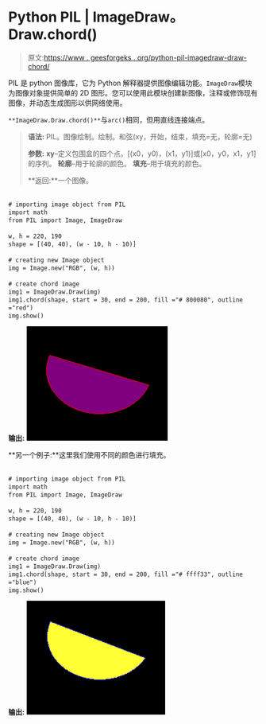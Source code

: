 # Python PIL | ImageDraw。Draw.chord()

> 原文:[https://www . geesforgeks . org/python-pil-imagedraw-draw-chord/](https://www.geeksforgeeks.org/python-pil-imagedraw-draw-chord/)

PIL 是 python 图像库，它为 Python 解释器提供图像编辑功能。`ImageDraw`模块为图像对象提供简单的 2D 图形。您可以使用此模块创建新图像，注释或修饰现有图像，并动态生成图形以供网络使用。

`**ImageDraw.Draw.chord()**`与`arc()`相同，但用直线连接端点。

> **语法:** PIL。图像绘制。绘制。和弦(xy，开始，结束，填充=无，轮廓=无)
> 
> **参数:**
> **xy**–定义包围盒的四个点。[(x0，y0)，(x1，y1)]或[x0，y0，x1，y1]的序列。
> **轮廓**–用于轮廓的颜色。
> **填充**–用于填充的颜色。
> 
> **返回:**一个图像。

```

# importing image object from PIL
import math
from PIL import Image, ImageDraw

w, h = 220, 190
shape = [(40, 40), (w - 10, h - 10)]

# creating new Image object
img = Image.new("RGB", (w, h))

# create chord image
img1 = ImageDraw.Draw(img)  
img1.chord(shape, start = 30, end = 200, fill ="# 800080", outline ="red")
img.show()
```

**输出:**
![](img/4cbbefb96173c5d8b26926ef18c69bb7.png)

**另一个例子:**这里我们使用不同的颜色进行填充。

```

# importing image object from PIL
import math
from PIL import Image, ImageDraw

w, h = 220, 190
shape = [(40, 40), (w - 10, h - 10)]

# creating new Image object
img = Image.new("RGB", (w, h))

# create chord image
img1 = ImageDraw.Draw(img)  
img1.chord(shape, start = 30, end = 200, fill ="# ffff33", outline ="blue")
img.show()
```

**输出:**
![](img/dc24f9eb9f72d848d9687688dfe4c2a4.png)